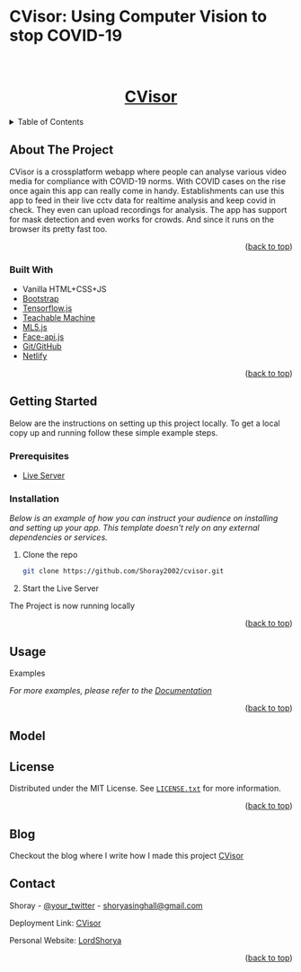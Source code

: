# CVisor: Using Computer Vision to stop COVID-19



<!-- PROJECT LOGO -->
<br />
<div align="center">
  <a href="https://cvisor.netlify.app/">
    <h1>CVisor</h1>
  </a>
</div>



<!-- TABLE OF CONTENTS -->
<details>
  <summary>Table of Contents</summary>
  <ol>
    <li>
      <a href="#about-the-project">About The Project</a>
      <ul>
        <li><a href="#built-with">Built With</a></li>
      </ul>
    </li>
    <li>
      <a href="#getting-started">Getting Started</a>
      <ul>
        <li><a href="#prerequisites">Prerequisites</a></li>
        <li><a href="#installation">Installation</a></li>
      </ul>
    </li>
    <li><a href="#usage">Usage</a></li>
    <li><a href="#model">Model</a></li>
    <li><a href="#blog">Blog</a></li>
    <li><a href="#license">License</a></li>
    <li><a href="#contact">Contact</a></li>
  </ol>
</details>



<!-- ABOUT THE PROJECT -->
## About The Project
CVisor is a crossplatform webapp where people can analyse various video media for compliance with COVID-19 norms. With COVID cases on the rise once again this app can really come in handy.
Establishments can use this app to feed in their live cctv data for realtime analysis and keep covid in check.
They even can upload recordings for analysis.
The app has support for mask detection and even works for crowds.
And since it runs on the browser its pretty fast too.

<p align="right">(<a href="#top">back to top</a>)</p>



### Built With

* Vanilla HTML+CSS+JS
* [Bootstrap](https://getbootstrap.com/)
* [Tensorflow.js](https://www.tensorflow.org/js)
* [Teachable Machine](https://teachablemachine.withgoogle.com/)
* [ML5.js](https://ml5js.org/)
* [Face-api.js](https://justadudewhohacks.github.io/face-api.js/docs/index.html)
* [Git/GitHub](https://github.com/)
* [Netlify](https://www.netlify.com/)

<p align="right">(<a href="#top">back to top</a>)</p>



<!-- GETTING STARTED -->
## Getting Started
Below are the instructions on setting up this project locally.
To get a local copy up and running follow these simple example steps.

### Prerequisites
* [Live Server](https://www.youtube.com/watch?v=_wue59ldqMg) 

### Installation

_Below is an example of how you can instruct your audience on installing and setting up your app. This template doesn't rely on any external dependencies or services._

1. Clone the repo
   ```sh
   git clone https://github.com/Shoray2002/cvisor.git
   ```
2. Start the Live Server
  
  The Project is now running locally

<p align="right">(<a href="#top">back to top</a>)</p>



<!-- USAGE EXAMPLES -->
## Usage
Examples 

_For more examples, please refer to the [Documentation](https://example.com)_

<p align="right">(<a href="#top">back to top</a>)</p>

## Model

<!-- LICENSE -->
## License

Distributed under the MIT License. See [`LICENSE.txt`](/LICENSE.txt) for more information.

<p align="right">(<a href="#top">back to top</a>)</p>

## Blog 
Checkout the blog where I write how I made this project 
[CVisor](https://dev.to/shoray2002/cvisor-using-computer-vision-to-stop-covid-19-10ka)

<!-- CONTACT -->
## Contact

Shoray - [@your_twitter](https://twitter.com/your_username) - shoryasinghall@gmail.com

Deployment Link: [CVisor](https://cvisor.netlify.app/)

Personal Website: [LordShorya](lordshoray.is-a.dev)

<p align="right">(<a href="#top">back to top</a>)</p>



